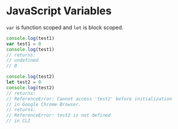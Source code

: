 # JavaScript Variables

`var` is function scoped and `let` is block scoped.

```js
console.log(test1)
var test1 = 0
console.log(test1)
// returns:
// undefined
// 0

console.log(test2)
let test2 = 0
console.log(test2)
// returns:
// ReferenceError: Cannot access 'test2' before initialization
// in Google Chrome Browser.
// returns:
// ReferenceError: test2 is not defined
// in CLI
```
